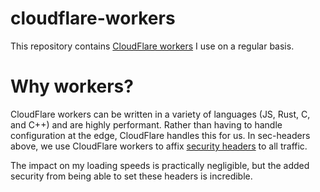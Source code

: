 # cloudflare-workers
This repository contains [CloudFlare workers](https://workers.cloudflare.com/) I use on a regular basis. 

# Why workers?
CloudFlare workers can be written in a variety of languages (JS, Rust, C, and C++) and are highly performant. Rather than having to handle configuration at the edge, CloudFlare handles this for us. In sec-headers above, we use CloudFlare workers to affix [security headers](https://securityheaders.io) to all traffic. 

The impact on my loading speeds is practically negligible, but the added security from being able to set these headers is incredible.  
